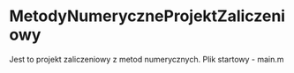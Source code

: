 # MetodyNumeryczneProjektZaliczeniowy

Jest to projekt zaliczeniowy z metod numerycznych. Plik startowy - main.m
